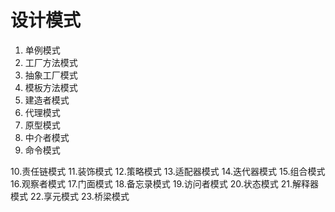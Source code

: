 # 设计模式

1. 单例模式
2. 工厂方法模式
3. 抽象工厂模式
4. 模板方法模式
5. 建造者模式
6. 代理模式
7. 原型模式
8. 中介者模式
9. 命令模式  

10.责任链模式
11.装饰模式
12.策略模式
13.适配器模式
14.迭代器模式
15.组合模式
16.观察者模式
17.门面模式
18.备忘录模式
19.访问者模式
20.状态模式
21.解释器模式
22.享元模式
23.桥梁模式
